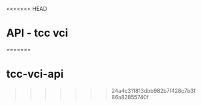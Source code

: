 <<<<<<< HEAD
#  API - tcc vci
=======
# tcc-vci-api
>>>>>>> 24a4c311813dbb982b7f428c7b3f86a82855740f
